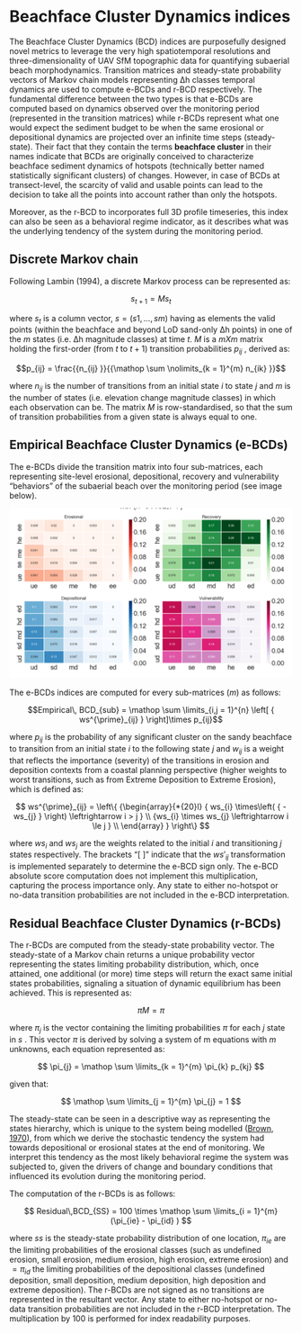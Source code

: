 # Beachface Cluster Dynamics indices

The Beachface Cluster Dynamics (BCD) indices are purposefully designed novel metrics to leverage the very high spatiotemporal resolutions and three-dimensionality of UAV SfM topographic data for quantifying subaerial beach morphodynamics. Transition matrices and steady-state probability vectors of Markov chain models representing Δh classes temporal dynamics are used to compute e-BCDs and r-BCD respectively.
The fundamental difference between the two types is that e-BCDs are computed based on dynamics observed over the monitoring period (represented in the transition matrices) while r-BCDs represent what one would expect the sediment budget to be when the same erosional or depositional dynamics are projected over an infinite time steps (steady-state).
Their fact that they contain the terms __beachface cluster__ in their names indicate that BCDs are originally conceived to characterize beachface sediment dynamics of hotspots (technically better named statistically significant clusters) of changes. However, in case of BCDs at transect-level, the scarcity of valid and usable points can lead to the decision to take all the points into account rather than only the hotspots.

Moreover, as the r-BCD to incorporates full 3D profile timeseries, this index can also be seen as a behavioral regime indicator, as it describes what was the underlying tendency of the system during the monitoring period.

## Discrete Markov chain

Following Lambin (1994), a discrete Markov process can be represented as:

$$s_{t + 1} = Ms_{t}$$

where $s_{t}$ is a column vector, $s=(s1,..., sm)$ having as elements the valid points (within the beachface and beyond LoD sand-only Δh points) in one of the $m$ states (i.e. Δh magnitude classes) at time $t$. $M$ is a $m X m$ matrix holding the first-order (from $t$ to $t+1$) transition probabilities $p_{ij}$ , derived as:

$$p_{ij} = \frac{{n_{ij} }}{{\mathop \sum \nolimits_{k = 1}^{m} n_{ik} }}$$

where $n_{ij}$ is the number of transitions from an initial state $i$ to state $j$ and $m$ is the number of states (i.e. elevation change magnitude classes) in which each observation can be. The matrix $M$ is row-standardised, so that the sum of transition probabilities from a given state is always equal to one.

## Empirical Beachface Cluster Dynamics (e-BCDs)
The e-BCDs divide the transition matrix into four sub-matrices, each representing site-level erosional, depositional, recovery and vulnerability “behaviors” of the subaerial beach over the monitoring period (see image below).

![im](images/wbl_p_matrix.png)

The e-BCDs indices are computed for every sub-matrices ($m$) as follows:

$$Empirical\, BCD_{sub} = \mathop \sum \limits_{i,j = 1}^{n} \left[ { ws^{\prime}_{ij} } \right]\times p_{ij}$$

where $p_{ij}$ is the probability of any significant cluster on the sandy beachface to transition from an initial state $i$ to the following state $j$ and $w_{ij}$ is a weight that reflects the importance (severity) of the transitions in erosion and deposition contexts from a coastal planning perspective (higher weights to worst transitions, such as from Extreme Deposition to Extreme Erosion), which is defined as:

$$
ws^{\prime}_{ij} = \left\{ {\begin{array}{*{20}l} { ws_{i} \times\left( { - ws_{j} } \right) \leftrightarrow i > j } \\ {ws_{i} \times ws_{j} \leftrightarrow i \le j } \\ \end{array} } \right\}
$$

where $ws_{i}$ and $ws_{j}$ are the weights related to the initial $i$ and transitioning $j$ states respectively. The brackets “[ ]” indicate that the $ws'_{ij}$ transformation is implemented separately to determine the e-BCD sign only. The e-BCD absolute score computation does not implement this multiplication, capturing the process importance only. Any state to either no-hotspot or no-data transition probabilities are not included in the e-BCD interpretation.

## Residual Beachface Cluster Dynamics (r-BCDs)
The r-BCDs are computed from the steady-state probability vector.
The steady-state of a Markov chain returns a unique probability vector representing the states limiting probability distribution, which, once attained, one additional (or more) time steps will return the exact same initial states probabilities, signaling a situation of dynamic equilibrium has been achieved. This is represented as:

$$
\pi M = \pi
$$

where $π_{j}$   is the vector containing the limiting probabilities $π$ for each $j$  state in $s$ . This vector $π$  is derived by solving a system of m equations with $m$  unknowns, each equation represented as:

$$
\pi_{j} = \mathop \sum \limits_{k = 1}^{m} \pi_{k} p_{kj}
$$

given that:

$$
\mathop \sum \limits_{j = 1}^{m} \pi_{j} = 1
$$

The steady-state can be seen in a descriptive way as representing the states hierarchy, which is unique to the system being modelled ([Brown, 1970](http://dx.doi.org/10.2307/143152)), from which we derive the stochastic tendency the system had towards depositional or erosional states at the end of monitoring. We interpret this tendency as the most likely behavioral regime the system was subjected to, given the drivers of change and boundary conditions that influenced its evolution during the monitoring period.

The computation of the r-BCDs is as follows:

$$
Residual\,BCD_{SS} = 100 \times \mathop \sum \limits_{i = 1}^{m} (\pi_{ie} - \pi_{id} )
$$

where $ss$  is the steady-state probability distribution of one location, $π_{ie}$  are the limiting probabilities of the erosional classes (such as undefined erosion, small erosion, medium erosion, high erosion, extreme erosion) and $=π_{id}$  the limiting probabilities of the depositional classes (undefined deposition, small deposition, medium deposition, high deposition and extreme deposition). The r-BCDs are not signed as no transitions are represented in the resultant vector. Any state to either no-hotspot or no-data transition probabilities are not included in the r-BCD interpretation. The multiplication by 100 is performed for index readability purposes.
